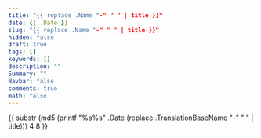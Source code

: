 ```yaml
---
title: "{{ replace .Name "-" " " | title }}"
date: {{ .Date }}
slug: "{{ replace .Name "-" " " | title }}"
hidden: false
draft: true
tags: []
keywords: []
description: ""
Summary: ""
Navbar: false
comments: true
math: false
---
```




<!--more-->

{{ substr (md5 (printf "%s%s" .Date (replace .TranslationBaseName "-" " " | title))) 4 8 }}
